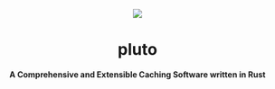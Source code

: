 <p align="center">
  <img src="https://skillicons.dev/icons?i=rust" />
</p>

<h1 align="center">pluto</h1>
<p align="center">
  <b>A Comprehensive and Extensible Caching Software written in Rust</b>
</p>
